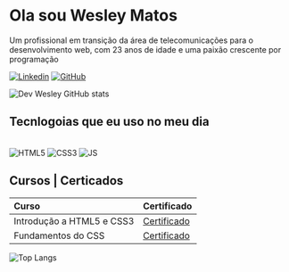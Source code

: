 
# Ola sou Wesley Matos
Um profissional em transição da área de telecomunicações para o desenvolvimento web, com 23 anos de idade e uma paixão crescente por programação

[![Linkedin](https://img.shields.io/badge/LinkedIn-0077B5?style=for-the-badge&logo=linkedin&logoColor=white)](https://github.com/DevWesleyMatos)
[![GitHub](https://img.shields.io/badge/GitHub-100000?style=for-the-badge&logo=github&logoColor=white)](https://github.com/DevWesleyMatos)


![Dev Wesley GitHub stats](https://github-readme-stats.vercel.app/api?username=DevWesleyMatos&show_icons=true&theme=radical)


## Tecnlogoias que eu uso no meu dia
<div style="display": inline_block ><br>

<img aling="center" alt="HTML5" src="https://img.shields.io/badge/HTML5-E34F26?style=for-the-badge&logo=html5&logoColor=white">

<img aling="center" alt="CSS3" src="https://img.shields.io/badge/CSS3-1572B6?style=for-the-badge&logo=css3&logoColor=white">

<img aling="center" alt="JS" src="https://img.shields.io/badge/JavaScript-F7DF1E?style=for-the-badge&logo=javascript&logoColor=black">

</div>

## Cursos | Certicados
| Curso              | Certificado                         |
|:-------------------|:------------------------------------|
| Introdução a HTML5 e CSS3         | [Certificado](https://exemplo.com/cert.pdf) |
| Fundamentos do CSS   | [Certificado](https://hermes.dio.me/certificates/87AF8BAD.pdf) |


![Top Langs](https://github-readme-stats.vercel.app/api/top-langs/?username=DevWesleyMatos&layout=compact&theme=dracula)